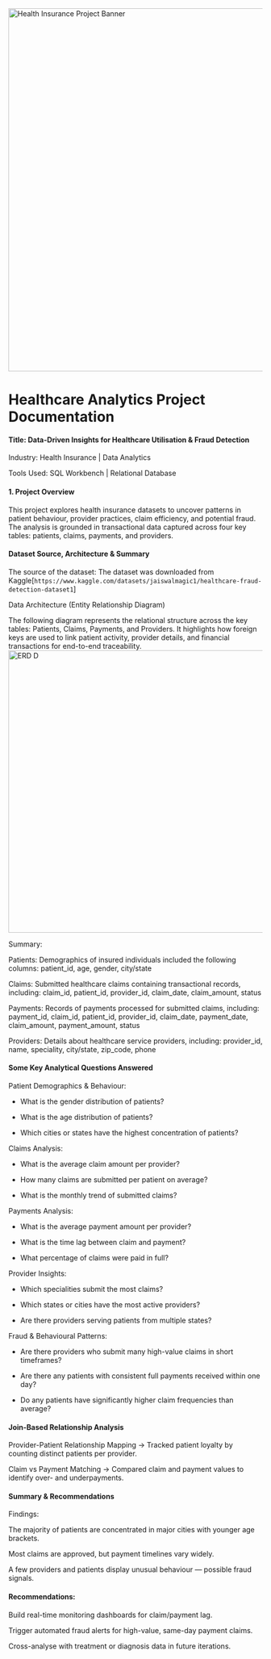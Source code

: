 <img width="980" height="720" alt="Health Insurance Project Banner" src="https://github.com/user-attachments/assets/8052a9ac-daff-4ad7-9c5e-b4e7129970ed" />

# Healthcare Analytics Project Documentation

#### Title: Data-Driven Insights for Healthcare Utilisation & Fraud Detection

 Industry: Health Insurance | Data Analytics
 
 Tools Used: SQL Workbench | Relational Database
 
#### 1. Project Overview
This project explores health insurance datasets to uncover patterns in patient behaviour, provider practices, claim efficiency, and potential fraud. The analysis is grounded in transactional data captured across four key tables: patients, claims, payments, and providers.


#### Dataset Source, Architecture & Summary
The source of the dataset: The dataset was downloaded from Kaggle[`https://www.kaggle.com/datasets/jaiswalmagic1/healthcare-fraud-detection-dataset1`]

Data Architecture (Entity Relationship Diagram)

The following diagram represents the relational structure across the key tables: Patients, Claims, Payments, and Providers. It highlights how foreign keys are used to link patient activity, provider details, and financial transactions for end-to-end traceability.
<img width="867" height="560" alt="ERD D" src="https://github.com/user-attachments/assets/e9ce5637-be3f-4658-ba5f-3a20e9997bbb" />

Summary: 

Patients: Demographics of insured individuals included the following columns: patient_id, age, gender, city/state

Claims: Submitted healthcare claims containing transactional records, including: claim_id, patient_id, provider_id, claim_date, claim_amount, status

Payments: Records of payments processed for submitted claims, including: payment_id, claim_id, patient_id, provider_id, claim_date, payment_date, claim_amount, payment_amount, status

Providers: Details about healthcare service providers, including: provider_id, name, speciality, city/state, zip_code, phone

#### Some Key Analytical Questions Answered

Patient Demographics & Behaviour: 

- What is the gender distribution of patients?

- What is the age distribution of patients?

- Which cities or states have the highest concentration of patients?

Claims Analysis: 

- What is the average claim amount per provider?

- How many claims are submitted per patient on average?

- What is the monthly trend of submitted claims?

Payments Analysis: 

- What is the average payment amount per provider?

- What is the time lag between claim and payment?

- What percentage of claims were paid in full?

Provider Insights: 

- Which specialities submit the most claims?

- Which states or cities have the most active providers?

- Are there providers serving patients from multiple states?

Fraud & Behavioural Patterns: 

- Are there providers who submit many high-value claims in short timeframes?

- Are there any patients with consistent full payments received within one day?

- Do any patients have significantly higher claim frequencies than average?

#### Join-Based Relationship Analysis

Provider-Patient Relationship Mapping
 → Tracked patient loyalty by counting distinct patients per provider.

Claim vs Payment Matching
 → Compared claim and payment values to identify over- and underpayments.


#### Summary & Recommendations
Findings:

The majority of patients are concentrated in major cities with younger age brackets.

Most claims are approved, but payment timelines vary widely.

A few providers and patients display unusual behaviour — possible fraud signals.

#### Recommendations:

Build real-time monitoring dashboards for claim/payment lag.

Trigger automated fraud alerts for high-value, same-day payment claims.

Cross-analyse with treatment or diagnosis data in future iterations.
